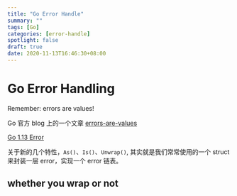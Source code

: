 ```yaml
---
title: "Go Error Handle"
summary: ""
tags: [Go]
categories: [error-handle]
spotlight: false
draft: true
date: 2020-11-13T16:46:30+08:00
---
```


# Go Error Handling

Remember: errors are values!

Go 官方 blog 上的一个文章 [errors-are-values](https://blog.golang.org/errors-are-values)

[Go 1.13 Error](https://blog.golang.org/go1.13-errors)

关于新的几个特性，`As()`、`Is()`、`Unwrap()`, 其实就是我们常常使用的一个 struct 来封装一层 error，实现一个 error 链表。

## whether you wrap or not

